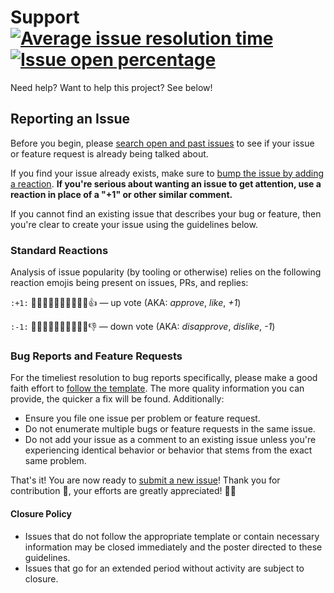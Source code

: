 # Support [![Average issue resolution time][badge-issue-resolution]][link-issue-resolution] [![Issue open percentage][badge-issue-percentage]][open-issues]

Need help? Want to help this project? See below!

## Reporting an Issue

Before you begin, please [search open and past issues][open-issues] to see if
your issue or feature request is already being talked about.

If you find your issue already exists, make sure to [bump the issue by adding a
reaction][github-blog]. **If you're serious about wanting an issue to get
attention, use a reaction in place of a "+1" or other similar comment.**

If you cannot find an existing issue that describes your bug or feature, then
you're clear to create your issue using the guidelines below.

### Standard Reactions

Analysis of issue popularity (by tooling or otherwise) relies on the following
reaction emojis being present on issues, PRs, and replies:

`:+1:` 👍🏿👍🏾👍🏽👍🏼👍🏻👍 — up vote (AKA: _approve_, _like_, _+1_)

`:-1:` 👎🏿👎🏾👎🏽👎🏼👎🏻👎 — down vote (AKA: _disapprove_, _dislike_, _-1_)

### Bug Reports and Feature Requests

For the timeliest resolution to bug reports specifically, please make a good
faith effort to [follow the template][choose-new-issue]. The more quality
information you can provide, the quicker a fix will be found. Additionally:

- Ensure you file one issue per problem or feature request.
- Do not enumerate multiple bugs or feature requests in the same issue.
- Do not add your issue as a comment to an existing issue unless you're
  experiencing identical behavior or behavior that stems from the exact same
  problem.

That's it! You are now ready to [submit a new issue][choose-new-issue]! Thank
you for contribution 🎉, your efforts are greatly appreciated! 🙌🏿

#### Closure Policy

- Issues that do not follow the appropriate template or contain necessary
  information may be closed immediately and the poster directed to these
  guidelines.
- Issues that go for an extended period without activity are subject to closure.

[badge-issue-percentage]:
  https://isitmaintained.com/badge/open/Xunnamius/xchangelog.svg
  'Open issues as a percentage of all issues'
[badge-issue-resolution]:
  https://isitmaintained.com/badge/resolution/Xunnamius/xchangelog.svg
  'Average time to resolve an issue'
[choose-new-issue]:
  https://github.com/Xunnamius/xchangelog/issues/new/choose
[github-blog]:
  https://github.com/blog/2119-add-reactions-to-pull-requests-issues-and-comments
[link-issue-resolution]:
  https://isitmaintained.com/project/Xunnamius/xchangelog
[open-issues]: https://github.com/Xunnamius/xchangelog/issues?q=
